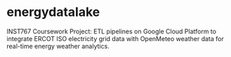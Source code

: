 # energydatalake
INST767 Coursework Project: ETL pipelines on Google Cloud Platform to integrate ERCOT ISO electricity grid data with OpenMeteo weather data for real-time energy weather analytics.
